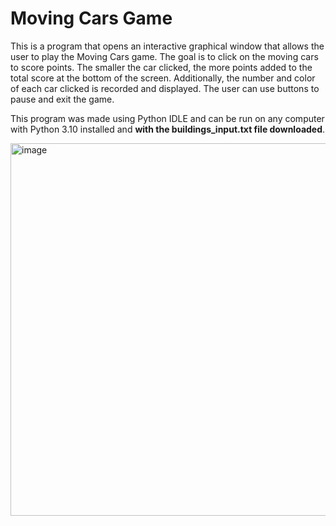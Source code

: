 # Moving Cars Game

This is a program that opens an interactive graphical window that allows the user to play the Moving Cars game. The goal is to click on the moving cars to score points. The smaller the car clicked, the more points added to the total score at the bottom of the screen. Additionally, the number and color of each car clicked is recorded and displayed. The user can use buttons to pause and exit the game. 

This program was made using Python IDLE and can be run on any computer with Python 3.10 installed and **with the buildings_input.txt file downloaded**.

<img width="596" alt="image" src="https://github.com/kmiyasaki/moving-cars-game/assets/147449572/31671594-bd85-4dbb-ac52-37408c8b3da7">
